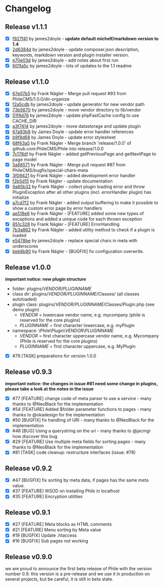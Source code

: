 # Changelog

## Release v1.1.1

- [x] [f927f41]("https://github.com/AUTHOR/REPO/commit/f927f41d6246b5f1bf72669d63e02ceb6333337b") by james2doyle - **update default michelf/markdown version to 1.4**
- [x] [2d6384d]("https://github.com/AUTHOR/REPO/commit/2d6384d1feecf61a0c7cab57d2620cb6fb16484c") by james2doyle - update composer.json description, keywords, markdown version and plugin installer version.
- [x] [e70e03d]("https://github.com/AUTHOR/REPO/commit/e70e03da11e10961bbf3b1a8317a2b32c214b628") by james2doyle - add notes about first run
- [x] [601fa5c]("https://github.com/AUTHOR/REPO/commit/601fa5cb7a74c8935175d6ba024920b422f70a1c") by james2doyle - lots of updates to the 1.1 readme

## Release v1.1.0

- [x] [67e07b5]("https://github.com/PhileCMS/Phile/commit/67e07b546bca5b274ea413101f04b08545dda94c") by Frank Nägler - Merge pull request #93 from PhileCMS/1.0.0/dir-organize
- [x] [f2a5cdb]("https://github.com/PhileCMS/Phile/commit/f2a5cdb8f23547b2a002b1d5dba9e0f0b400d37e") by james2doyle - update generator for new vendor path
- [x] [73b5670]("https://github.com/PhileCMS/Phile/commit/73b5670cc1602084b2cf61eba8cab1245fb5a130") by james2doyle - move vendor directory to lib/vendor
- [x] [51f9d76]("https://github.com/PhileCMS/Phile/commit/51f9d76f372c77af2767e10d1f8c106686fc7830") by james2doyle - update phpFastCache config to use CACHE_DIR
- [x] [a3f7414]("https://github.com/PhileCMS/Phile/commit/a3f7414376615ace0d780b5c265cd1f1cef668c5") by james2doyle - move datastorage and update plugin
- [x] [67a93b8]("https://github.com/PhileCMS/Phile/commit/67a93b8e4e92640605091f1ddae8f0ed9efd3701") by James Doyle - update error handler references
- [x] [b9f8d68]("https://github.com/PhileCMS/Phile/commit/b9f8d68bec8498c5fd14d3180a8014c5dc5de26b") by James Doyle - update error stylesheet
- [x] [68f63a5]("https://github.com/PhileCMS/Phile/commit/68f63a5dfc2efc6cec426ecd2591d3a6ef8001e9") by Frank Nägler - Merge branch 'release/1.0.0' of github.com:PhileCMS/Phile into release/1.0.0
- [x] [7c178df]("https://github.com/PhileCMS/Phile/commit/7c178df0ca4cea57dc7d612460f84525baf0fbb8") by Frank Nägler - added getPreviousPage and getNextPage to page model
- [x] [5a66571]("https://github.com/PhileCMS/Phile/commit/5a6657125f2721a3556c786c341a848bca89efdc") by Frank Nägler - Merge pull request #87 from PhileCMS/bugfix/special-chars-meta
- [x] [3f09421]("https://github.com/PhileCMS/Phile/commit/3f094215fa8bd994f63046edcac72e7460366d0a") by Frank Nägler - added development error handler
- [x] [f2b5d15]("https://github.com/PhileCMS/Phile/commit/f2b5d157753a7f5babbabed1daff9aa1151de55a") by Frank Nägler - update documentation
- [x] [9a65b32]("https://github.com/PhileCMS/Phile/commit/9a65b32dbca9e4942d8905b7974e7cd680f4e825") by Frank Nägler - collect plugin loading error and throw PluginException after all other plugins (incl. errorHandler plugin) has initialize
- [x] [a7cd7f2]("https://github.com/PhileCMS/Phile/commit/a7cd7f24f30b357a25810b41c99a10a8491d5d00") by Frank Nägler - added output buffering to make it possible to show a custom error page by error handlers
- [x] [ae518e6]("https://github.com/PhileCMS/Phile/commit/ae518e6f12c21c86b374f0c7360916fd5dfd412a") by Frank Nägler - [FEATURE] added some new types of exceptions and added a unique code for each thrown exception
- [x] [851c328]("https://github.com/PhileCMS/Phile/commit/851c328163661d8977fd98926e4ce5d659c4e6f5") by Frank Nägler - [FEATURE] ErrorHandling
- [x] [7b3a862]("https://github.com/PhileCMS/Phile/commit/7b3a862e0ce371b47173b7c559bc30bb45faddf8") by Frank Nägler - added utility method to check if a plugin is loaded
- [x] [e5478be]("https://github.com/PhileCMS/Phile/commit/e5478bec46ba71a05154e11b564362dc10aedc97") by james2doyle - replace special chars in meta with underscores
- [x] [beb8b90]("https://github.com/PhileCMS/Phile/commit/beb8b90500f113362d396c4e30d247569b4919b1") by Frank Nägler - [BUGFIX] fix configuration overwrite.

## Release v1.0.0

**important notice: new plugin structure**

- folder: plugins/*VENDOR*/*PLUGINNAME*
- class dir: plugins/*VENDOR*/*PLUGINNAME*/Classes/ (all classes autoloaded)
- plugin class: plugins/*VENDOR*/*PLUGINNAME*/Classes/Plugin.php (see demo plugin)
  - *VENDOR* = lowercase vendor name, e.g. mycompany (phile is reserved for the core plugins)
  - *PLUGINNAME* = first character lowercase, e.g. myPlugin
- namespace: \Phile\Plugin\\*VENDOR*\\*PLUGINNAME*
  - *VENDOR* = first character uppercase vendor name, e.g. Mycompany (Phile is reserved for the core plugins)
  - *PLUGINNAME* = first character uppercase, e.g. MyPlugin

- [x] #79 [TASK] preparations for version 1.0.0

## Release v0.9.3

**important notice: the changes in issue #81 need some change in plugins, please take a look at the notes in the issue**

- [x] #77 [FEATURE] change code of meta parser to use a service - many thanks to @NeoBlack for the implementation
- [x] #54 [FEATURE] Added $folder parameter functions to pages - many thanks to @okadesign for the implementation
- [x] #50 [BUGFIX] fix handling of URI - many thanks to @NeoBlack for the implementation
- [x] #48 [BUG] Using a querystring on the uri - many thanks to @jacmgr how discover this bug
- [x] #29 [FEATURE] Use multiple meta fields for sorting pages - many thanks to @NeoBlack for the implementation
- [x] #81 [TASK] code cleanup: restructure interfaces (issue: #78)

## Release v0.9.2

- [x] #47 [BUGFIX] fix sorting by meta data, if pages has the same meta value.
- [x] #37 [FEATURE] WSOD on installing Phile in localhost
- [x] #35 [FEATURE] Encryption utilities

## Release v0.9.1

- [x] #27 [FEATURE] Meta blocks as HTML comments
- [x] #21 [FEATURE] Menu sorting by Meta value
- [x] #19 [BUGFIX] Update .htaccess
- [x] #16 [BUGFIX] Sub pages not working

## Release v0.9.0
we are proud to announce the first beta release of Phile with the version number 0.9.
this version is a pre-release and we use it in production on several projects, but be careful, it is still in beta state.

